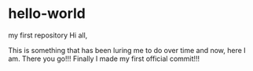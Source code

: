 # hello-world
my first repository
Hi all,

This is something that has been luring me to do over time and now, here I am.
There you go!!!
Finally I made my first official commit!!!
